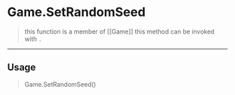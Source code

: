 # Game.SetRandomSeed
> this function is a member of [[Game]]
> this method can be invoked with `.`
-----
## Usage
> Game.SetRandomSeed()

